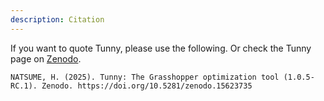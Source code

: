 ```yaml
---
description: Citation
---
```


If you want to quote Tunny, please use the following. Or check the Tunny page on
[Zenodo](https://zenodo.org/records/15623735).

```
NATSUME, H. (2025). Tunny: The Grasshopper optimization tool (1.0.5-RC.1). Zenodo. https://doi.org/10.5281/zenodo.15623735
```

